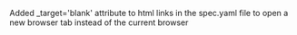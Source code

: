 Added _target='blank' attribute to html links in the spec.yaml file to open a new browser tab instead of the current browser